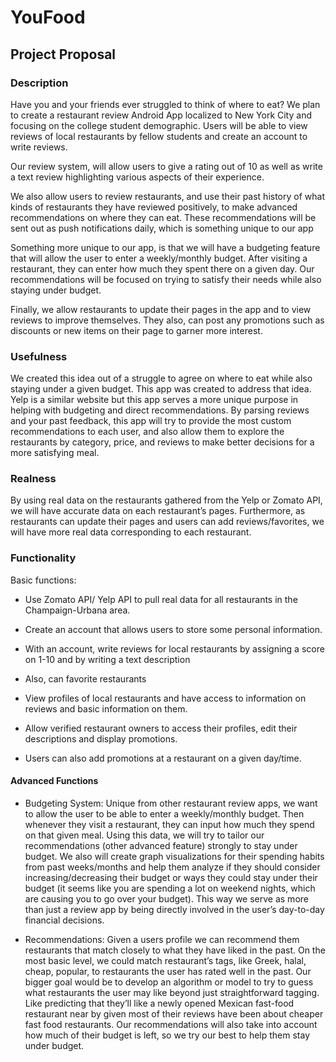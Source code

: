 # YouFood
## Project Proposal

### Description

Have you and your friends ever struggled to think of where to eat? We plan to create a restaurant review Android App localized to New York City and focusing on the college student demographic. Users will be able to view reviews of local restaurants by fellow students and create an account to write reviews. 

Our review system, will allow users to give a rating out of 10 as well as write a text review highlighting various aspects of their experience.

We also allow users to review restaurants, and use their past history of what kinds of restaurants they have reviewed positively, to make advanced recommendations on where they can eat. These recommendations will be sent out as push notifications daily, which is something unique to our app

Something more unique to our app, is that we will have a budgeting feature that will allow the user to enter a weekly/monthly budget. After visiting a restaurant, they can enter how much they spent there on a given day. Our recommendations will be focused on trying to satisfy their needs while also staying under budget.

Finally, we allow restaurants to update their pages in the app and to view reviews to improve themselves. They also, can post any promotions such as discounts or new items on their page to garner more interest.

### Usefulness

We created this idea out of a struggle to agree on where to eat while also staying under a given budget. This app was created to address that idea. Yelp is a similar website but this app serves a more unique purpose in helping with budgeting and direct recommendations. By parsing reviews and your past feedback, this app will try to provide the most custom recommendations to each user, and also allow them to explore the restaurants by category, price, and reviews to make better decisions for a more satisfying meal. 

### Realness

By using real data on the restaurants gathered from the Yelp or Zomato API, we will have accurate data on each restaurant’s pages. Furthermore, as restaurants can update their pages and users can add reviews/favorites, we will have more real data corresponding to each restaurant.

### Functionality
Basic functions:

- Use Zomato API/ Yelp API to pull real data for all restaurants in the Champaign-Urbana area.

- Create an account that allows users to store some personal information.

- With an account, write reviews for local restaurants by assigning a score on 1-10 and by writing a text description

- Also, can favorite restaurants

- View profiles of local restaurants and have access to information on reviews and basic 	information on them.

- Allow verified restaurant owners to access their profiles, edit their descriptions and display promotions. 

- Users can also add promotions at a restaurant on a given day/time.

#### Advanced Functions
- Budgeting System: Unique from other restaurant review apps, we want to allow the user to be able to enter a weekly/monthly budget. Then whenever they visit a restaurant, they can input how much they spend on that given meal. Using this data, we will try to tailor our recommendations (other advanced feature) strongly to stay under budget. We also will create graph visualizations for their spending habits from past weeks/months and help them analyze if they should consider increasing/decreasing their budget or ways they could stay under their budget (it seems like you are spending a lot on weekend nights, which are causing you to go over your budget). This way we serve as more than just a review app by being directly involved in the user’s day-to-day financial decisions.

- Recommendations: Given a users profile we can recommend them restaurants that match closely to what they have liked in the past. On the most basic level, we could match restaurant’s tags, like Greek, halal, cheap, popular, to restaurants the user has rated well in the past. Our bigger goal would be to develop an algorithm or model to try to guess what restaurants the user may like beyond just straightforward tagging. Like predicting that they’ll like a newly opened Mexican fast-food restaurant near by given most of their reviews have been about cheaper fast food restaurants. Our recommendations will also take into account how much of their budget is left, so we try our best to help them stay under budget.
